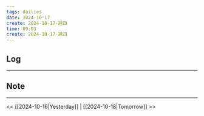 ```yaml
---
tags: dailies  
date: 2024-10-17
create: 2024-10-17-週四
time: 09:03
create: 2024-10-17-週四
---
```

## Log
---


## Note
---


<< [[2024-10-16|Yesterday]] | [[2024-10-18|Tomorrow]] >>